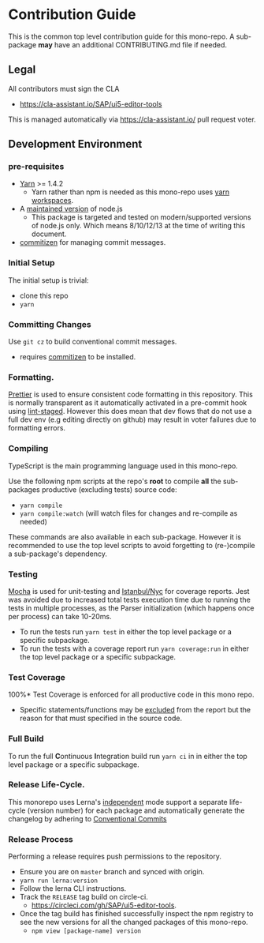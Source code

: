 # Contribution Guide

This is the common top level contribution guide for this mono-repo.
A sub-package **may** have an additional CONTRIBUTING.md file if needed.

## Legal

All contributors must sign the CLA

- https://cla-assistant.io/SAP/ui5-editor-tools

This is managed automatically via https://cla-assistant.io/ pull request voter.

## Development Environment

### pre-requisites

- [Yarn](https://yarnpkg.com/lang/en/docs/install/) >= 1.4.2
  - Yarn rather than npm is needed as this mono-repo uses [yarn workspaces](https://yarnpkg.com/lang/en/docs/workspaces/).
- A [maintained version](https://nodejs.org/en/about/releases/) of node.js
  - This package is targeted and tested on modern/supported versions of node.js only.
    Which means 8/10/12/13 at the time of writing this document.
- [commitizen](https://github.com/commitizen/cz-cli#installing-the-command-line-tool) for managing commit messages.

### Initial Setup

The initial setup is trivial:

- clone this repo
- `yarn`

### Committing Changes

Use `git cz` to build conventional commit messages.

- requires [commitizen](https://github.com/commitizen/cz-cli#installing-the-command-line-tool) to be installed.

### Formatting.

[Prettier](https://prettier.io/) is used to ensure consistent code formatting in this repository.
This is normally transparent as it automatically activated in a pre-commit hook using [lint-staged](https://github.com/okonet/lint-staged).
However this does mean that dev flows that do not use a full dev env (e.g editing directly on github)
may result in voter failures due to formatting errors.

### Compiling

TypeScript is the main programming language used in this mono-repo.

Use the following npm scripts at the repo's **root** to compile **all** the sub-packages productive (excluding tests)
source code:

- `yarn compile`
- `yarn compile:watch` (will watch files for changes and re-compile as needed)

These commands are also available in each sub-package. However it is recommended to
use the top level scripts to avoid forgetting to (re-)compile a sub-package's dependency.

### Testing

[Mocha][mocha] is used for unit-testing and [Istanbul/Nyc][istanbul] for coverage reports.
Jest was avoided due to increased total tests execution time due to running the tests in multiple processes,
as the Parser initialization (which happens once per process) can take 10-20ms.

[mocha]: https://mochajs.org/
[istanbul]: https://istanbul.js.org/

- To run the tests run `yarn test` in either the top level package or a specific subpackage.
- To run the tests with a coverage report run `yarn coverage:run` in either the top level package or a specific subpackage.

### Test Coverage

100%\* Test Coverage is enforced for all productive code in this mono repo.

- Specific statements/functions may be [excluded][ignore_coverage] from the report but the reason for that must
  specified in the source code.

[ignore_coverage]: https://github.com/gotwarlost/istanbul/blob/master/ignoring-code-for-coverage.md

### Full Build

To run the full **C**ontinuous **I**ntegration build run `yarn ci` in in either the top level package or a specific subpackage.

### Release Life-Cycle.

This monorepo uses Lerna's [independent][lerna-mode] mode support a separate life-cycle (version number)
for each package and automatically generate the changelog by adhering to [Conventional Commits][cc]

[lerna-mode]: https://github.com/lerna/lerna#independent-mode
[cc]: https://www.conventionalcommits.org/en/v1.0.0/

### Release Process

Performing a release requires push permissions to the repository.

- Ensure you are on `master` branch and synced with origin.
- `yarn run lerna:version`
- Follow the lerna CLI instructions.
- Track the `RELEASE` tag build on circle-ci.
  - https://circleci.com/gh/SAP/ui5-editor-tools.
- Once the tag build has finished successfully inspect the npm registry to see the new versions
  for all the changed packages of this mono-repo.
  - `npm view [package-name] version`
